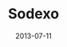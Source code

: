 ---
date: 2013-07-11
title: Sodexo
categories: bronze
logo: Sodexo_logo.jpg
www: http://www.sodexousa.com
---